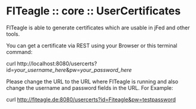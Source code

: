 FITeagle :: core :: UserCertificates
=============================

FITeagle is able to generate certificates which are usable in jFed and other tools.

You can get a certificate via REST using your Browser or this terminal command:

curl http://localhost:8080/usercerts?id=*your_username_here*&pw=*your_password_here*

Please change the URL to the URL where FITeagle is running and also change the username and password fields in the URL.
For Example:

curl http://fiteagle.de:8080/usercerts?id=Fiteagle&pw=testpassword